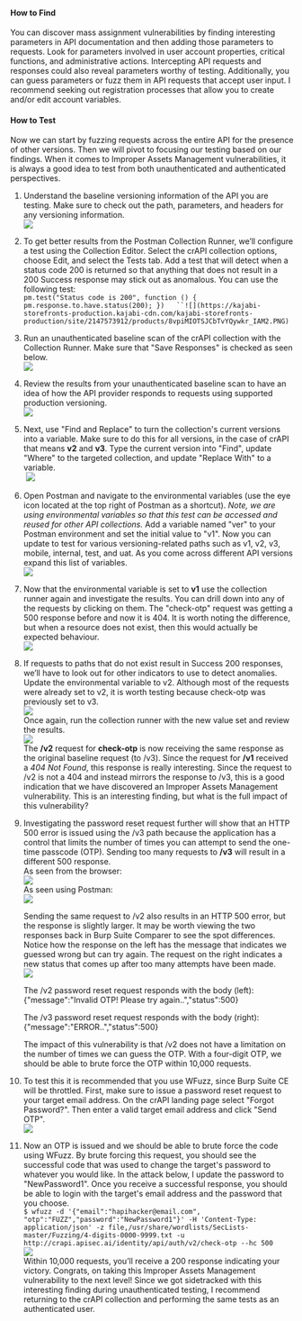 #### How to Find
You can discover mass assignment vulnerabilities by finding interesting parameters in API documentation and then adding those parameters to requests. Look for parameters involved in user account properties, critical functions, and administrative actions. Intercepting API requests and responses could also reveal parameters worthy of testing. Additionally, you can guess parameters or fuzz them in API requests that accept user input. I recommend seeking out registration processes that allow you to create and/or edit account variables.
#### How to Test
Now we can start by fuzzing requests across the entire API for the presence of other versions. Then we will pivot to focusing our testing based on our findings. When it comes to Improper Assets Management vulnerabilities, it is always a good idea to test from both unauthenticated and authenticated perspectives.

1. Understand the baseline versioning information of the API you are testing. Make sure to check out the path, parameters, and headers for any versioning information.  
    ![](https://kajabi-storefronts-production.kajabi-cdn.com/kajabi-storefronts-production/site/2147573912/products/S72WcsuQbeN8lqXzc46C_IAM1.PNG)
2. To get better results from the Postman Collection Runner, we’ll configure a test using the Collection Editor. Select the crAPI collection options, choose Edit, and select the Tests tab. Add a test that will detect when a status code 200 is returned so that anything that does not result in a 200 Success response may stick out as anomalous. You can use the following test:  
    `pm.test("Status code is 200", function () { pm.response.to.have.status(200); })   ``![](https://kajabi-storefronts-production.kajabi-cdn.com/kajabi-storefronts-production/site/2147573912/products/8vpiMIOTSJCbTvYQywkr_IAM2.PNG)`
3. Run an unauthenticated baseline scan of the crAPI collection with the Collection Runner. Make sure that "Save Responses" is checked as seen below.  
    ![](https://kajabi-storefronts-production.kajabi-cdn.com/kajabi-storefronts-production/site/2147573912/products/jUdhPEQdQymPkG21pimA_IAM6.PNG)
4. Review the results from your unauthenticated baseline scan to have an idea of how the API provider responds to requests using supported production versioning.  
    ![](https://kajabi-storefronts-production.kajabi-cdn.com/kajabi-storefronts-production/site/2147573912/products/z5SzbIF0RkGh5tcV9b4m_IAM5.PNG)
5. Next, use "Find and Replace" to turn the collection's current versions into a variable. Make sure to do this for all versions, in the case of crAPI that means **v2** and **v3**. Type the current version into "Find", update "Where" to the targeted collection, and update "Replace With" to a variable.  
     ![](https://kajabi-storefronts-production.kajabi-cdn.com/kajabi-storefronts-production/site/2147573912/products/bGq8FL27ST25xkG7YL3n_IAM3.PNG)
6. Open Postman and navigate to the environmental variables (use the eye icon located at the top right of Postman as a shortcut). _Note, we are using environmental variables so that this test can be accessed and reused for other API collections._ Add a variable named "ver" to your Postman environment and set the initial value to "v1". Now you can update to test for various versioning-related paths such as v1, v2, v3, mobile, internal, test, and uat. As you come across different API versions expand this list of variables.  
    ![](https://kajabi-storefronts-production.kajabi-cdn.com/kajabi-storefronts-production/site/2147573912/products/RVVSH2FOTtWszQ1LyPze_IAM4.PNG)
7. Now that the environmental variable is set to **v1** use the collection runner again and investigate the results. You can drill down into any of the requests by clicking on them. The "check-otp" request was getting a 500 response before and now it is 404. It is worth noting the difference, but when a resource does not exist, then this would actually be expected behaviour.  
    ![](https://kajabi-storefronts-production.kajabi-cdn.com/kajabi-storefronts-production/site/2147573912/products/ejK6mnsHT7GbCJqiKBw2_IAM7.PNG)  
      
    
8. If requests to paths that do not exist result in Success 200 responses, we’ll have to look out for other indicators to use to detect anomalies. Update the environmental variable to v2. Although most of the requests were already set to v2, it is worth testing because check-otp was previously set to v3.  
    ![](https://kajabi-storefronts-production.kajabi-cdn.com/kajabi-storefronts-production/site/2147573912/products/Z8MlwBtQ6FblK9HoA7Mg_IAM8.PNG)  
    Once again, run the collection runner with the new value set and review the results.  
    ![](https://kajabi-storefronts-production.kajabi-cdn.com/kajabi-storefronts-production/site/2147573912/products/DzWdP3b7QK6dDmS6R6nZ_IAM9.PNG)  
    The **/v2** request for **check-otp** is now receiving the same response as the original baseline request (to /v3). Since the request for **/v1** received a _404 Not Found_, this response is really interesting. Since the request to /v2 is not a 404 and instead mirrors the response to /v3, this is a good indication that we have discovered an Improper Assets Management vulnerability. This is an interesting finding, but what is the full impact of this vulnerability?
9. Investigating the password reset request further will show that an HTTP 500 error is issued using the /v3 path because the application has a control that limits the number of times you can attempt to send the one-time passcode (OTP). Sending too many requests to **/v3** will result in a different 500 response.  
    As seen from the browser:  
    ![](https://kajabi-storefronts-production.kajabi-cdn.com/kajabi-storefronts-production/site/2147573912/products/eTYLZDY9R3GlBhLy40BY_IAM10.PNG)  
    As seen using Postman:  
    ![](https://kajabi-storefronts-production.kajabi-cdn.com/kajabi-storefronts-production/site/2147573912/products/MDRNJQk4SyaIByCujc77_IAM11.PNG)  
      
    Sending the same request to /v2 also results in an HTTP 500 error, but the response is slightly larger. It may be worth viewing the two responses back in Burp Suite Comparer to see the spot differences. Notice how the response on the left has the message that indicates we guessed wrong but can try again. The request on the right indicates a new status that comes up after too many attempts have been made.   
    ![](https://kajabi-storefronts-production.kajabi-cdn.com/kajabi-storefronts-production/site/2147573912/products/B6dwiXPTKx625GCmMGg8_IAM12.PNG)  
      
    The /v2 password reset request responds with the body (left):  
    {"message":"Invalid OTP! Please try again..","status":500}  
      
    The /v3 password reset request responds with the body (right):  
    {"message":"ERROR..","status":500}  
      
    The impact of this vulnerability is that /v2 does not have a limitation on the number of times we can guess the OTP. With a four-digit OTP, we should be able to brute force the OTP within 10,000 requests.
10. To test this it is recommended that you use WFuzz, since Burp Suite CE will be throttled. First, make sure to issue a password reset request to your target email address. On the crAPI landing page select "Forgot Password?". Then enter a valid target email address and click "Send OTP".  
    ![](https://kajabi-storefronts-production.kajabi-cdn.com/kajabi-storefronts-production/site/2147573912/products/6Broj7xNSDOqiZfFYtmA_IAM13.PNG)
11. Now an OTP is issued and we should be able to brute force the code using WFuzz. By brute forcing this request, you should see the successful code that was used to change the target's password to whatever you would like. In the attack below, I update the password to "NewPassword1". Once you receive a successful response, you should be able to login with the target's email address and the password that you choose.   
    `$ wfuzz -d '{"email":"hapihacker@email.com", "otp":"FUZZ","password":"NewPassword1"}' -H 'Content-Type: application/json' -z file,/usr/share/wordlists/SecLists-master/Fuzzing/4-digits-0000-9999.txt -u http://crapi.apisec.ai/identity/api/auth/v2/check-otp --hc 500`  
    ![](https://kajabi-storefronts-production.kajabi-cdn.com/kajabi-storefronts-production/site/2147573912/products/RWgS2x0SRSdu2GfFgouz_IAM14.PNG)  
    Within 10,000 requests, you’ll receive a 200 response indicating your victory. Congrats, on taking this Improper Assets Management vulnerability to the next level! Since we got sidetracked with this interesting finding during unauthenticated testing, I recommend returning to the crAPI collection and performing the same tests as an authenticated user.